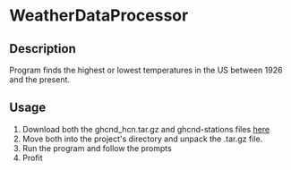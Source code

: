 # WeatherDataProcessor

## Description
Program finds the highest or lowest temperatures in the US between 1926 and the present.

## Usage
1. Download both the ghcnd_hcn.tar.gz and ghcnd-stations files [here](ftp://ftp.ncdc.noaa.gov/pub/data/ghcn/daily)
1. Move both into the project's directory and unpack the .tar.gz file.
1. Run the program and follow the prompts
1. Profit
